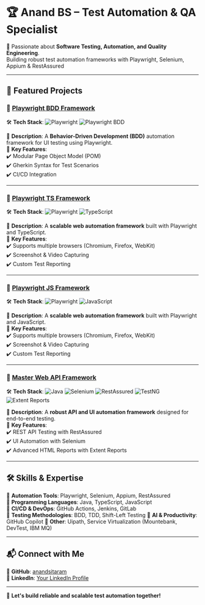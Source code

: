 # 🏆 Anand BS – Test Automation & QA Specialist  

🚀 Passionate about **Software Testing, Automation, and Quality Engineering**.  
Building robust test automation frameworks with Playwright, Selenium, Appium & RestAssured

---

## 📌 Featured Projects  

### 🔹 [Playwright BDD Framework](https://github.com/anandsitaram/PlaywrightBDDFramework)  
🛠️ **Tech Stack**: ![Playwright](https://img.shields.io/badge/Playwright-0078D7?style=flat&logo=playwright&logoColor=white) ![Playwright BDD](https://img.shields.io/badge/Playwright-BDD-blue?style=flat-square&logo=playwright)

📌 **Description**: A **Behavior-Driven Development (BDD)** automation framework for UI testing using Playwright.  
🔗 **Key Features**:  
✔️ Modular Page Object Model (POM)  
✔️ Gherkin Syntax for Test Scenarios  
✔️ CI/CD Integration  

---

### 🔹 [Playwright TS Framework](https://github.com/anandsitaram/PlaywrightTSFramework)  
🛠️ **Tech Stack**: ![Playwright](https://img.shields.io/badge/Playwright-0078D7?style=flat&logo=playwright&logoColor=white) ![TypeScript](https://img.shields.io/badge/TypeScript-007ACC?style=flat&logo=typescript&logoColor=white)

📌 **Description**: A **scalable web automation framework** built with Playwright and TypeScript.  
🔗 **Key Features**:  
✔️ Supports multiple browsers (Chromium, Firefox, WebKit)  
✔️ Screenshot & Video Capturing  
✔️ Custom Test Reporting  

---

### 🔹 [Playwright JS Framework](https://github.com/anandsitaram/PlaywrightJSFramework)  
🛠️ **Tech Stack**: ![Playwright](https://img.shields.io/badge/Playwright-0078D7?style=flat&logo=playwright&logoColor=white) ![JavaScript](https://img.shields.io/badge/JavaScript-F7DF1E?style=flat&logo=javascript&logoColor=black)

📌 **Description**: A **scalable web automation framework** built with Playwright and JavaScript.  
🔗 **Key Features**:  
✔️ Supports multiple browsers (Chromium, Firefox, WebKit)  
✔️ Screenshot & Video Capturing  
✔️ Custom Test Reporting  

---

### 🔹 [Master Web API Framework](https://github.com/anandsitaram/MasterWebApiFramework)  
🛠️ **Tech Stack**: ![Java](https://img.shields.io/badge/Java-007396?style=flat&logo=java&logoColor=white) ![Selenium](https://img.shields.io/badge/Selenium-43B02A?style=flat&logo=selenium&logoColor=white) ![RestAssured](https://img.shields.io/badge/RestAssured-4CAF50?style=flat) ![TestNG](https://img.shields.io/badge/TestNG-orange?style=flat-square) ![Extent Reports](https://img.shields.io/badge/Extent%20Reports-blue?style=flat-square)

📌 **Description**: A **robust API and UI automation framework** designed for end-to-end testing.  
🔗 **Key Features**:  
✔️ REST API Testing with RestAssured  
✔️ UI Automation with Selenium  
✔️ Advanced HTML Reports with Extent Reports  

---

## 🛠️ Skills & Expertise  
🔹 **Automation Tools**: Playwright, Selenium, Appium, RestAssured  
🔹 **Programming Languages**: Java, TypeScript, JavaScript  
🔹 **CI/CD & DevOps**: GitHub Actions, Jenkins, GitLab  
🔹 **Testing Methodologies**: BDD, TDD, Shift-Left Testing
🔹 **AI & Productivity**: GitHub Copilot
🔹 **Other**: Uipath, Service Virtualization (Mountebank, DevTest, IBM MQ)  

---

## 📬 Connect with Me  
💼 **GitHub**: [anandsitaram](https://github.com/anandsitaram)  
🔗 **LinkedIn**: [Your LinkedIn Profile](#)  

---

🚀 **Let's build reliable and scalable test automation together!**  
